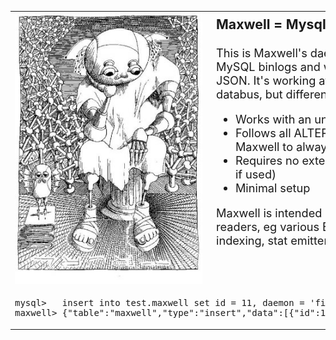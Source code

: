 <table>
<tr>
<td width=300>
  <img alt="The Daemon, maybe" width=300
       src="https://raw.githubusercontent.com/zendesk/maxwell/master/img/cyberiad_1.jpg">
</td>
<td style="vertical-align: top; font-size: 130%; padding-left: 15px;">
<h3 style="font-weight: bold; margin-top: 5px;">Maxwell = Mysql + Kafka</h3>

This is Maxwell's daemon, an application that reads MySQL binlogs and writes changed rows to Kafka as JSON.
It's working at the same goals as mypipe and databus, but differentiates itself with these feautures:

<ul>
  <li>Works with an unpatched mysql
  <li>Follows all ALTER statements, which allows Maxwell to always output correct JSON
  <li>Requires no external dependencies (save Kafka, if used)
  <li>Minimal setup
</ul>


Maxwell is intended as a source for event-based readers, eg various ETL applications, search indexing,
stat emitters.
</td>
</tr>
<tr>
<td colspan="2">
<pre>
mysql>   insert into test.maxwell set id = 11, daemon = 'firebus!  firebus!';
maxwell> {"table":"maxwell","type":"insert","data":[{"id":11,"daemon":"firebus!  firebus!"}]}
</pre>
</td>
</tr>
</table>
